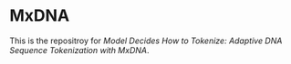 # MxDNA

This is the repositroy for *Model Decides How to Tokenize: Adaptive DNA Sequence Tokenization with MxDNA*.
